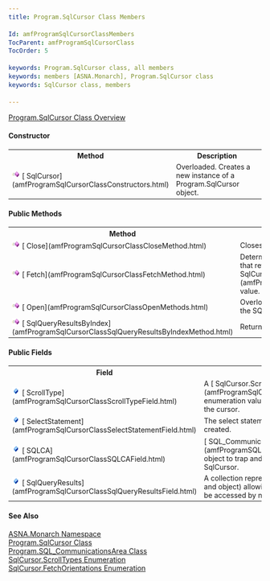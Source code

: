 ```yaml
---
title: Program.SqlCursor Class Members

Id: amfProgramSqlCursorClassMembers
TocParent: amfProgramSqlCursorClass
TocOrder: 5

keywords: Program.SqlCursor class, all members
keywords: members [ASNA.Monarch], Program.SqlCursor class
keywords: SqlCursor class, members

---
```


[ Program.SqlCursor Class Overview](amfProgramSqlCursorClass.html) 
<!--mine -->

#### Constructor
<table class="mytable" cellspacing="0" cellpadding="4" width="90%">
          <colgroup>
            <col width="30%" />
            <col width="70%" />
          </colgroup>
          <tr>
            <th>Method</th>
            <th>Description</th>
          </tr>
         <tr>
            <td><img id="IMG1" style="WIDTH: 16px; HEIGHT: 16px" alt="public property" src="Images/Constructor.bmp" width="15" border="0" x-maintain-ratio="TRUE" />  
            [
            SqlCursor](amfProgramSqlCursorClassConstructors.html)</td>
            <td>Overloaded. Creates a
            new instance of a Program.SqlCursor object.</td>
          </tr>
</table>

<!--mine -->

#### Public Methods
<table class="mytable" cellspacing="0" cellpadding="4" width="90%">
          <colgroup>
            <col width="30%" />
            <col width="70%" />
          </colgroup>
          <tr>
            <th>Method</th>
            <th>Description</th>
          </tr>
          <tr>
            <td><img id="Img6" style="WIDTH: 16px; HEIGHT: 16px" alt="public method" src="Images/Methods.bmp" width="15" border="0" x-maintain-ratio="TRUE" />  
            [
            Close](amfProgramSqlCursorClassCloseMethod.html)</td>
            <td>Closes a
            Program.SqlCursor.</td>
          </tr>
          <tr>
            <td><img id="Img7" style="WIDTH: 16px; HEIGHT: 16px" alt="public method" src="Images/Methods.bmp" width="15" border="0" x-maintain-ratio="TRUE" />  
            [
            Fetch](amfProgramSqlCursorClassFetchMethod.html)</td>
            <td>Determines if results
            are available and conditions the lines that
            retrieve the query results by the 
            [
            SqlCursor.FetchOrientations](amfProgramSqlCursorFetchOrientationsEnumeration.html) value.</td>
          </tr>
          <tr>
            <td><img id="Img8" style="WIDTH: 16px; HEIGHT: 16px" alt="public method" src="Images/Methods.bmp" width="15" border="0" x-maintain-ratio="TRUE" />  
            [
            Open](amfProgramSqlCursorClassOpenMethods.html)</td>
            <td>Overloaded. Executes the
            select statement and populates the SQL cursor with
            or without select statement variables</td>
          </tr>
          <tr>
            <td><img id="Img9" style="WIDTH: 16px; HEIGHT: 16px" alt="public method" src="Images/Methods.bmp" width="15" border="0" x-maintain-ratio="TRUE" />  
            [
            SqlQueryResultsByIndex](amfProgramSqlCursorClassSqlQueryResultsByIndexMethod.html)</td>
            <td>Returns an object from the
            SqlCursor result set by index.</td>
          </tr>
</table>

#### Public Fields
<table class="mytable" cellspacing="0" cellpadding="4" width="90%">
          <colgroup>
            <col width="30%" />
            <col width="70%" />
          </colgroup>
          <tr>
            <th>Field</th>
            <th>Description</th>
          </tr>          <tr>
            <td><img id="Img2" style="WIDTH: 16px; HEIGHT: 16px" alt="fields" src="Images/Field.bmp" width="15" border="0" x-maintain-ratio="TRUE" />
              [
              ScrollType](amfProgramSqlCursorClassScrollTypeField.html)
            </td>
            <td>A 
            [
            SqlCursor.ScrollTypes](amfProgramSqlCursorScrollTypesEnumeration.html) enumeration value
            defining the type of scrolling for the cursor.</td>
          </tr>
          <tr>
            <td><img id="Img3" style="WIDTH: 16px; HEIGHT: 16px" alt="fields" src="Images/Field.bmp" width="16" border="0" x-maintain-ratio="TRUE" />
              [
              SelectStatement](amfProgramSqlCursorClassSelectStatementField.html)
            </td>
            <td>The select
            statement with which the result set was
            created.</td>
          </tr>
          <tr>
            <td><img id="Img5" style="WIDTH: 16px; HEIGHT: 16px" alt="fields" src="Images/Field.bmp" border="0" x-maintain-ratio="TRUE" />
              [
              SQLCA](amfProgramSqlCursorClassSQLCAField.html)
            </td>
            <td>[
            SQL_CommunicationsArea](amfProgramSQL_CommunicationsAreaClass.html) object to trap and report
            run-time errors for the SqlCursor.</td>
          </tr>
          <tr>
            <td><img id="Img4" style="WIDTH: 16px; HEIGHT: 16px" alt="fields" src="Images/Field.bmp" width="15" border="0" x-maintain-ratio="TRUE" />
              [
              SqlQueryResults](amfProgramSqlCursorClassSqlQueryResultsField.html)
            </td>
            <td>A collection
            representing the query results (string and object)
            allowing values for a particular column to be
            accessed by name.</td>
          </tr>
</table>

#### See Also
[ASNA.Monarch Namespace](amfMonarchNamespace.html) <br /> [Program.SqlCursor Class](amfProgramDBParmClass.html) <br /> [ Program.SQL_CommunicationsArea Class](amfProgramSQL_CommunicationsAreaClass.html) <br /> [ SqlCursor.ScrollTypes Enumeration](amfProgramSqlCursorScrollTypesEnumeration.html) <br /> [ SqlCursor.FetchOrientations Enumeration](amfProgramSqlCursorFetchOrientationsEnumeration.html) 

